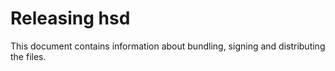 Releasing hsd
=============

This document contains information about bundling, signing and
distributing the files.
